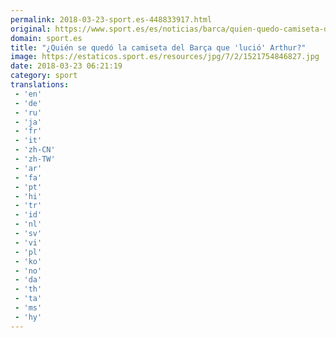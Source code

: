 ```yaml
---
permalink: 2018-03-23-sport.es-448833917.html
original: https://www.sport.es/es/noticias/barca/quien-quedo-camiseta-del-barcelona-que-lucio-arthur-6710140?utm_source=rss-noticias&utm_medium=feed&utm_campaign=barca
domain: sport.es
title: "¿Quién se quedó la camiseta del Barça que 'lució' Arthur?"
image: https://estaticos.sport.es/resources/jpg/7/2/1521754846827.jpg
date: 2018-03-23 06:21:19
category: sport
translations: 
 - 'en'
 - 'de'
 - 'ru'
 - 'ja'
 - 'fr'
 - 'it'
 - 'zh-CN'
 - 'zh-TW'
 - 'ar'
 - 'fa'
 - 'pt'
 - 'hi'
 - 'tr'
 - 'id'
 - 'nl'
 - 'sv'
 - 'vi'
 - 'pl'
 - 'ko'
 - 'no'
 - 'da'
 - 'th'
 - 'ta'
 - 'ms'
 - 'hy'
---
```


